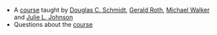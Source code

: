 - A [course](https://www.coursera.org/learn/java-for-android) taught by [Douglas C. Schmidt](https://github.com/douglascraigschmidt), [Gerald Roth](https://engineering.vanderbilt.edu/bio/gerald-roth), [Michael Walker](https://www.linkedin.com/in/michaelalanwalker) and [Julie L. Johnson](https://my.vanderbilt.edu/juliejohnson)
- Questions about the [course](https://github.com/douglascraigschmidt/Android-App-Development/wiki/FAQ)